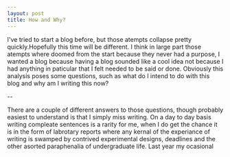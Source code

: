 ```yaml
---
layout: post
title: How and Why?
---
```


I've tried to start a blog before, but those atempts collapse pretty quickly.Hopefully this time will be different. I think in large part those atempts where doomed from the start because they never had a purpose, I wanted a blog because having a blog sounded like a cool idea not because I had anything in paticular that I felt needed to be said or done. Obviously this analysis poses some questions, such as what do I intend to do with this blog and why am I writing this now? 

--

There are a couple of different answers to those questions, though probably easiest to understand is that I simply miss writing. On a day to day basis writing compleate sentences is a rarity for me, when I do get the chance it is in the form of labrotary reports where any kernal of the experiance of writing is swamped by contrived experimental designs, deadlines and the other asorted paraphenalia of undergraduate life. Last year my ocasional 

